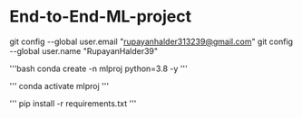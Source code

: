 # End-to-End-ML-project
git config --global user.email "rupayanhalder313239@gmail.com"
git config --global user.name "RupayanHalder39"

'''bash
conda create -n mlproj python=3.8 -y
'''

'''
conda activate mlproj
'''

'''
pip install -r requirements.txt
'''